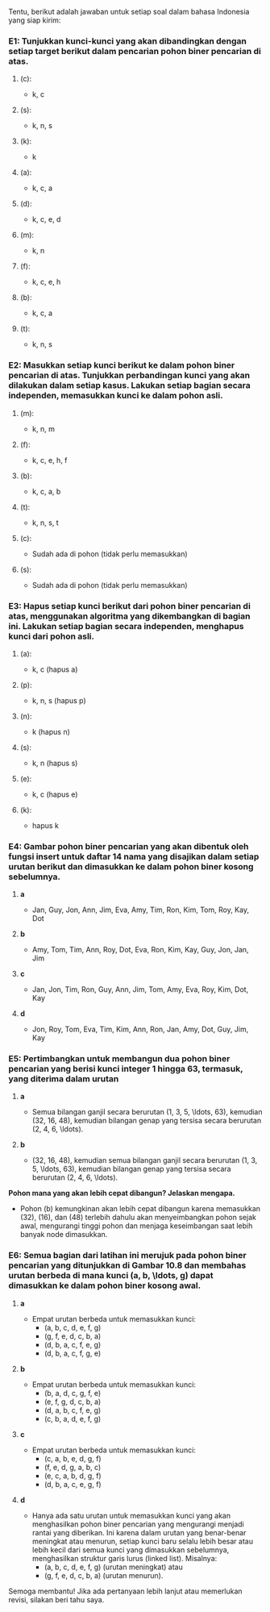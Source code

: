 Tentu, berikut adalah jawaban untuk setiap soal dalam bahasa Indonesia yang siap kirim:

### E1: Tunjukkan kunci-kunci yang akan dibandingkan dengan setiap target berikut dalam pencarian pohon biner pencarian di atas.

1. \(c\):
   - k, c

2. \(s\):
   - k, n, s

3. \(k\):
   - k

4. \(a\):
   - k, c, a

5. \(d\):
   - k, c, e, d

6. \(m\):
   - k, n

7. \(f\):
   - k, c, e, h

8. \(b\):
   - k, c, a

9. \(t\):
   - k, n, s

### E2: Masukkan setiap kunci berikut ke dalam pohon biner pencarian di atas. Tunjukkan perbandingan kunci yang akan dilakukan dalam setiap kasus. Lakukan setiap bagian secara independen, memasukkan kunci ke dalam pohon asli.

1. \(m\):
   - k, n, m

2. \(f\):
   - k, c, e, h, f

3. \(b\):
   - k, c, a, b

4. \(t\):
   - k, n, s, t

5. \(c\):
   - Sudah ada di pohon (tidak perlu memasukkan)

6. \(s\):
   - Sudah ada di pohon (tidak perlu memasukkan)

### E3: Hapus setiap kunci berikut dari pohon biner pencarian di atas, menggunakan algoritma yang dikembangkan di bagian ini. Lakukan setiap bagian secara independen, menghapus kunci dari pohon asli.

1. \(a\):
   - k, c (hapus a)

2. \(p\):
   - k, n, s (hapus p)

3. \(n\):
   - k (hapus n)

4. \(s\):
   - k, n (hapus s)

5. \(e\):
   - k, c (hapus e)

6. \(k\):
   - hapus k

### E4: Gambar pohon biner pencarian yang akan dibentuk oleh fungsi insert untuk daftar 14 nama yang disajikan dalam setiap urutan berikut dan dimasukkan ke dalam pohon biner kosong sebelumnya.

1. **a**
   - Jan, Guy, Jon, Ann, Jim, Eva, Amy, Tim, Ron, Kim, Tom, Roy, Kay, Dot

2. **b**
   - Amy, Tom, Tim, Ann, Roy, Dot, Eva, Ron, Kim, Kay, Guy, Jon, Jan, Jim

3. **c**
   - Jan, Jon, Tim, Ron, Guy, Ann, Jim, Tom, Amy, Eva, Roy, Kim, Dot, Kay

4. **d**
   - Jon, Roy, Tom, Eva, Tim, Kim, Ann, Ron, Jan, Amy, Dot, Guy, Jim, Kay

### E5: Pertimbangkan untuk membangun dua pohon biner pencarian yang berisi kunci integer 1 hingga 63, termasuk, yang diterima dalam urutan

1. **a**
   - Semua bilangan ganjil secara berurutan \(1, 3, 5, \ldots, 63\), kemudian \(32, 16, 48\), kemudian bilangan genap yang tersisa secara berurutan \(2, 4, 6, \ldots\).

2. **b**
   - \(32, 16, 48\), kemudian semua bilangan ganjil secara berurutan \(1, 3, 5, \ldots, 63\), kemudian bilangan genap yang tersisa secara berurutan \(2, 4, 6, \ldots\).

**Pohon mana yang akan lebih cepat dibangun? Jelaskan mengapa.**
- Pohon (b) kemungkinan akan lebih cepat dibangun karena memasukkan \(32\), \(16\), dan \(48\) terlebih dahulu akan menyeimbangkan pohon sejak awal, mengurangi tinggi pohon dan menjaga keseimbangan saat lebih banyak node dimasukkan.

### E6: Semua bagian dari latihan ini merujuk pada pohon biner pencarian yang ditunjukkan di Gambar 10.8 dan membahas urutan berbeda di mana kunci \(a, b, \ldots, g\) dapat dimasukkan ke dalam pohon biner kosong awal.

1. **a**
   - Empat urutan berbeda untuk memasukkan kunci:
     - \(a, b, c, d, e, f, g\)
     - \(g, f, e, d, c, b, a\)
     - \(d, b, a, c, f, e, g\)
     - \(d, b, a, c, f, g, e\)

2. **b**
   - Empat urutan berbeda untuk memasukkan kunci:
     - \(b, a, d, c, g, f, e\)
     - \(e, f, g, d, c, b, a\)
     - \(d, a, b, c, f, e, g\)
     - \(c, b, a, d, e, f, g\)

3. **c**
   - Empat urutan berbeda untuk memasukkan kunci:
     - \(c, a, b, e, d, g, f\)
     - \(f, e, d, g, a, b, c\)
     - \(e, c, a, b, d, g, f\)
     - \(d, b, a, c, e, g, f\)

4. **d**
   - Hanya ada satu urutan untuk memasukkan kunci yang akan menghasilkan pohon biner pencarian yang mengurangi menjadi rantai yang diberikan. Ini karena dalam urutan yang benar-benar meningkat atau menurun, setiap kunci baru selalu lebih besar atau lebih kecil dari semua kunci yang dimasukkan sebelumnya, menghasilkan struktur garis lurus (linked list). Misalnya:
     - \(a, b, c, d, e, f, g\) (urutan meningkat) atau
     - \(g, f, e, d, c, b, a\) (urutan menurun).

Semoga membantu! Jika ada pertanyaan lebih lanjut atau memerlukan revisi, silakan beri tahu saya.
